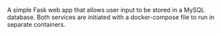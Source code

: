 A simple Fask web app that allows user input to be stored in a MySQL database. Both services are initiated with a docker-compose file to run in separate containers.
